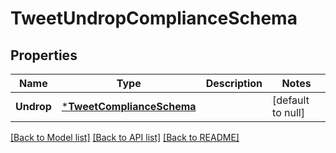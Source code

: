 # TweetUndropComplianceSchema

## Properties
Name | Type | Description | Notes
------------ | ------------- | ------------- | -------------
**Undrop** | [***TweetComplianceSchema**](TweetComplianceSchema.md) |  | [default to null]

[[Back to Model list]](../README.md#documentation-for-models) [[Back to API list]](../README.md#documentation-for-api-endpoints) [[Back to README]](../README.md)

